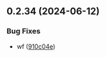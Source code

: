 ## 0.2.34 (2024-06-12)


### Bug Fixes

* wf ([910c04e](https://github.com/tiavina-mika/check-password-complexity/commit/910c04e359806f1f626ce1e045889f082a0df073))




